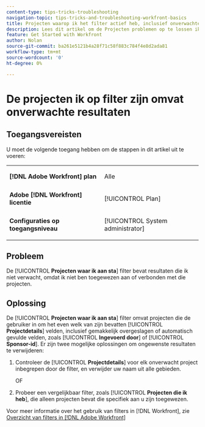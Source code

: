 ```yaml
---
content-type: tips-tricks-troubleshooting
navigation-topic: tips-tricks-and-troubleshooting-workfront-basics
title: Projecten waarop ik het filter actief heb, inclusief onverwachte resultaten
description: Lees dit artikel om de Projecten problemen op te lossen ik ben op filter met inbegrip van onverwachte resultaten.
feature: Get Started with Workfront
author: Nolan
source-git-commit: ba261e5121b4a28f71c58f883c784f4e8d2ada81
workflow-type: tm+mt
source-wordcount: '0'
ht-degree: 0%

---
```


# De projecten ik op filter zijn omvat onverwachte resultaten

## Toegangsvereisten

U moet de volgende toegang hebben om de stappen in dit artikel uit te voeren:

<table style="table-layout:auto"> 
 <col> 
 <col> 
 <tbody> 
  <tr> 
   <td role="rowheader"><strong>[!DNL Adobe Workfront] plan</strong></td> 
   <td> <p>Alle</p> </td> 
  </tr> 
  <tr> 
   <td role="rowheader"><strong>Adobe [!DNL Workfront] licentie</strong></td> 
   <td> <p>[!UICONTROL Plan] </p> </td> 
  </tr> 
  <tr> 
   <td role="rowheader"><strong>Configuraties op toegangsniveau</strong></td> 
   <td> <p>[!UICONTROL System administrator]</p> </td> 
  </tr> 
 </tbody> 
</table>

## Probleem

De [!UICONTROL **Projecten waar ik aan sta**] filter bevat resultaten die ik niet verwacht, omdat ik niet ben toegewezen aan of verbonden met die projecten.

## Oplossing

De [!UICONTROL **Projecten waar ik aan sta**] filter omvat projecten die de gebruiker in om het even welk van zijn bevatten [!UICONTROL **Projectdetails**] velden, inclusief gemakkelijk overgeslagen of automatisch gevulde velden, zoals [!UICONTROL **Ingevoerd door**] of [!UICONTROL **Sponsor-id**]. Er zijn twee mogelijke oplossingen om ongewenste resultaten te verwijderen:

1. Controleer de [!UICONTROL **Projectdetails**] voor elk onverwacht project inbegrepen door de filter, en verwijder uw naam uit alle gebieden.

   OF

1. Probeer een vergelijkbaar filter, zoals [!UICONTROL **Projecten die ik heb**], die alleen projecten bevat die specifiek aan u zijn toegewezen.

Voor meer informatie over het gebruik van filters in [!DNL Workfront], zie [Overzicht van filters in [!DNL Adobe Workfront]](/help/quicksilver/reports-and-dashboards/reports/reporting-elements/filters-overview.md)